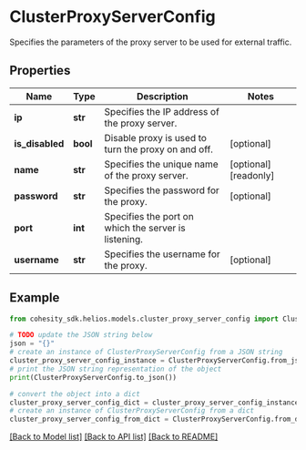 # ClusterProxyServerConfig

Specifies the parameters of the proxy server to be used for external traffic.

## Properties

Name | Type | Description | Notes
------------ | ------------- | ------------- | -------------
**ip** | **str** | Specifies the IP address of the proxy server. | 
**is_disabled** | **bool** | Disable proxy is used to turn the proxy on and off. | [optional] 
**name** | **str** | Specifies the unique name of the proxy server. | [optional] [readonly] 
**password** | **str** | Specifies the password for the proxy. | [optional] 
**port** | **int** | Specifies the port on which the server is listening. | 
**username** | **str** | Specifies the username for the proxy. | [optional] 

## Example

```python
from cohesity_sdk.helios.models.cluster_proxy_server_config import ClusterProxyServerConfig

# TODO update the JSON string below
json = "{}"
# create an instance of ClusterProxyServerConfig from a JSON string
cluster_proxy_server_config_instance = ClusterProxyServerConfig.from_json(json)
# print the JSON string representation of the object
print(ClusterProxyServerConfig.to_json())

# convert the object into a dict
cluster_proxy_server_config_dict = cluster_proxy_server_config_instance.to_dict()
# create an instance of ClusterProxyServerConfig from a dict
cluster_proxy_server_config_from_dict = ClusterProxyServerConfig.from_dict(cluster_proxy_server_config_dict)
```
[[Back to Model list]](../README.md#documentation-for-models) [[Back to API list]](../README.md#documentation-for-api-endpoints) [[Back to README]](../README.md)


